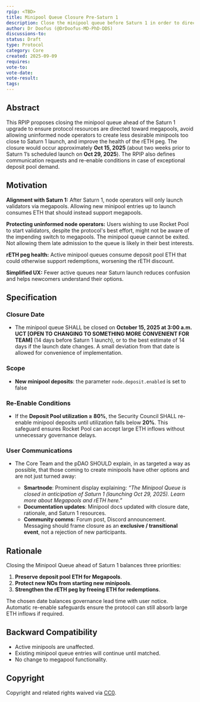 ```yaml
---
rpip: <TBD>
title: Minipool Queue Closure Pre-Saturn 1
description: Close the minipool queue before Saturn 1 in order to direct more ETH deposits to megapools at launch.
author: Dr Doofus (@DrDoofus-MD-PhD-DDS)
discussions-to:
status: Draft
type: Protocol
category: Core
created: 2025-09-09
requires:
vote-to:
vote-date:
vote-result:
tags:
---
```


## Abstract

This RPIP proposes closing the minipool queue ahead of the Saturn 1 upgrade to ensure protocol resources are directed toward megapools, avoid allowing uninformed node operators to create less desirable minipools too close to Saturn 1 launch, and improve the health of the rETH peg. The closure would occur approximately **Oct 15, 2025** (about two weeks prior to Saturn 1’s scheduled launch on **Oct 29, 2025**). The RPIP also defines communication requests and re-enable conditions in case of exceptional deposit pool demand.

## Motivation

**Alignment with Saturn 1:** After Saturn 1, node operators will only launch validators via megapools. Allowing new minipool entries up to launch consumes ETH that should instead support megapools.

**Protecting uninformed node operators:** Users wishing to use Rocket Pool to start validators, despite the protocol's best effort, might not be aware of the impending switch to megapools. The minipool queue cannot be exited. Not allowing them late admission to the queue is likely in their best interests.

**rETH peg health:** Active minipool queues consume deposit pool ETH that could otherwise support redemptions, worsening the rETH discount.

**Simplified UX:** Fewer active queues near Saturn launch reduces confusion and helps newcomers understand their options.

## Specification

### Closure Date

- The minipool queue SHALL be closed on **October 15, 2025 at 3:00 a.m. UCT [OPEN TO CHANGING TO SOMETHING MORE CONVENIENT FOR TEAM]** (14 days before Saturn 1 launch), or to the best estimate of 14 days if the launch date changes. A small deviation from that date is allowed for convenience of implementation.

### Scope

- **New minipool deposits**: the parameter `node.deposit.enabled` is set to false

### Re-Enable Conditions

- If the **Deposit Pool utilization ≥ 80%**, the Security Council SHALL re-enable minipool deposits until utilization falls below **20%**. This safeguard ensures Rocket Pool can accept large ETH inflows without unnecessary governance delays.

### User Communications

- The Core Team and the pDAO SHOULD explain, in as targeted a way as possible, that those coming to create minipools have other options and are not just turned away:

  - **Smartnode**: Prominent display explaining: _“The Minipool Queue is closed in anticipation of Saturn 1 (launching Oct 29, 2025). Learn more about Megapools and rETH here.”_
  - **Documentation updates**: Minipool docs updated with closure date, rationale, and Saturn 1 resources.
  - **Community comms**: Forum post, Discord announcement. Messaging should frame closure as an **exclusive / transitional event**, not a rejection of new participants.

## Rationale

Closing the Minipool Queue ahead of Saturn 1 balances three priorities:

1. **Preserve deposit pool ETH for Megapools**.
2. **Protect new NOs from starting new minipools**.
3. **Strengthen the rETH peg by freeing ETH for redemptions**.

The chosen date balances governance lead time with user notice. Automatic re-enable safeguards ensure the protocol can still absorb large ETH inflows if required.

## Backward Compatibility

- Active minipools are unaffected.
- Existing minipool queue entries will continue until matched.
- No change to megapool functionality.

## Copyright

Copyright and related rights waived via [CC0](https://creativecommons.org/publicdomain/zero/1.0/).
